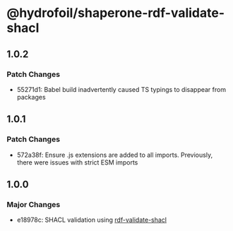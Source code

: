 # @hydrofoil/shaperone-rdf-validate-shacl

## 1.0.2

### Patch Changes

- 55271d1: Babel build inadvertently caused TS typings to disappear from packages

## 1.0.1

### Patch Changes

- 572a38f: Ensure .js extensions are added to all imports. Previously, there were issues with strict ESM imports

## 1.0.0

### Major Changes

- e18978c: SHACL validation using [rdf-validate-shacl](https://npm.im/rdf-validate-shacl)

